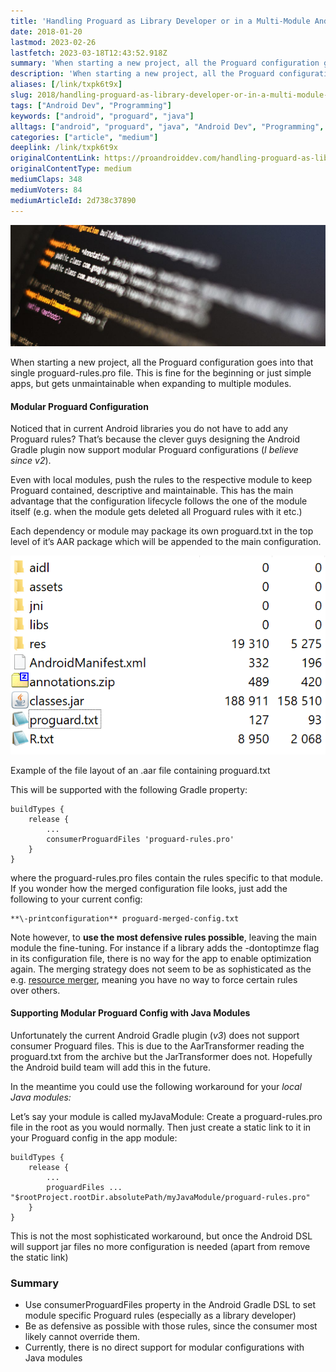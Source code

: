 ```yaml
---
title: 'Handling Proguard as Library Developer or in a Multi-Module Android Application'
date: 2018-01-20
lastmod: 2023-02-26
lastfetch: 2023-03-18T12:43:52.918Z
summary: 'When starting a new project, all the Proguard configuration goes into that single proguard-rules.pro file. This is fine for the beginning&#x2026;'
description: 'When starting a new project, all the Proguard configuration goes into that single proguard-rules.pro file. This is fine for the beginning&#x2026;'
aliases: [/link/txpk6t9x]
slug: 2018/handling-proguard-as-library-developer-or-in-a-multi-module-android-application
tags: ["Android Dev", "Programming"]
keywords: ["android", "proguard", "java"]
alltags: ["android", "proguard", "java", "Android Dev", "Programming", "medium"]
categories: ["article", "medium"]
deeplink: /link/txpk6t9x
originalContentLink: https://proandroiddev.com/handling-proguard-as-library-developer-or-in-a-multi-module-android-application-2d738c37890
originalContentType: medium
mediumClaps: 348
mediumVoters: 84
mediumArticleId: 2d738c37890
---
```

![](article_b74101ae90a953f37b8db58e.jpeg)

When starting a new project, all the Proguard configuration goes into that single proguard-rules.pro file. This is fine for the beginning or just simple apps, but gets unmaintainable when expanding to multiple modules.

#### Modular Proguard Configuration

Noticed that in current Android libraries you do not have to add any Proguard rules? That’s because the clever guys designing the Android Gradle plugin now support modular Proguard configurations (_I believe since v2_).

Even with local modules, push the rules to the respective module to keep Proguard contained, descriptive and maintainable. This has the main advantage that the configuration lifecycle follows the one of the module itself (e.g. when the module gets deleted all Proguard rules with it etc.)

Each dependency or module may package its own proguard.txt in the top level of it’s AAR package which will be appended to the main configuration.

![](article_a0c9f8f6633eaa9bd39f2b74.png)

Example of the file layout of an .aar file containing proguard.txt

This will be supported with the following Gradle property:

```
buildTypes {  
    release {  
        ...  
        consumerProguardFiles 'proguard-rules.pro'  
    }  
}
```

where the proguard-rules.pro files contain the rules specific to that module. If you wonder how the merged configuration file looks, just add the following to your current config:

```
**\-printconfiguration** proguard-merged-config.txt
```

Note however, to **use the most defensive rules possible**, leaving the main module the fine-tuning. For instance if a library adds the -dontoptimze flag in its configuration file, there is no way for the app to enable optimization again. The merging strategy does not seem to be as sophisticated as the e.g. [resource merger](https://developer.android.com/studio/write/add-resources.html#resource_merging), meaning you have no way to force certain rules over others.

#### Supporting Modular Proguard Config with Java Modules

Unfortunately the current Android Gradle plugin (_v3_) does not support consumer Proguard files. This is due to the AarTransformer reading the proguard.txt from the archive but the JarTransformer does not. Hopefully the Android build team will add this in the future.

In the meantime you could use the following workaround for your _local Java modules:_

Let’s say your module is called myJavaModule: Create a proguard-rules.pro file in the root as you would normally. Then just create a static link to it in your Proguard config in the app module:

```
buildTypes {  
    release {  
        ...  
        proguardFiles ... "$rootProject.rootDir.absolutePath/myJavaModule/proguard-rules.pro"  
    }  
}
```

This is not the most sophisticated workaround, but once the Android DSL will support jar files no more configuration is needed (apart from remove the static link)

### Summary

*   Use consumerProguardFiles property in the Android Gradle DSL to set module specific Proguard rules (especially as a library developer)
*   Be as defensive as possible with those rules, since the consumer most likely cannot override them.
*   Currently, there is no direct support for modular configurations with Java modules




